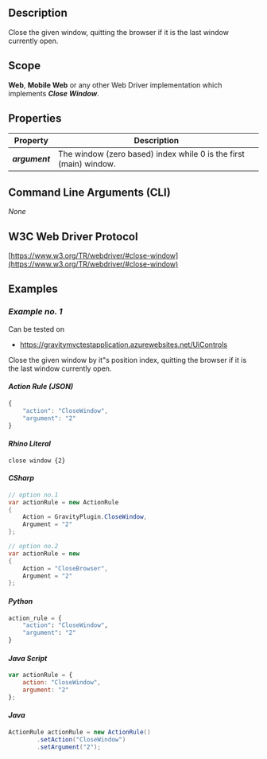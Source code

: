 ## Description
Close the given window, quitting the browser if it is the last window currently open.

## Scope
**Web**, **Mobile Web** or any other Web Driver implementation which implements _**Close Window**_.

## Properties
| Property             | Description                                                      |
|----------------------|------------------------------------------------------------------|
| _**argument**_       | The window (zero based) index while 0 is the first (main) window.|

## Command Line Arguments (CLI)
_None_

## W3C Web Driver Protocol
[https://www.w3.org/TR/webdriver/#close-window](https://www.w3.org/TR/webdriver/#close-window)

## Examples
### _Example no. 1_
Can be tested on
* https://gravitymvctestapplication.azurewebsites.net/UiControls

Close the given window by it\"s position index, quitting the browser if it is the last window currently open.

#### _Action Rule (JSON)_
```js
{
    "action": "CloseWindow",
    "argument": "2"
}
```

#### _Rhino Literal_
```
close window {2}
```

#### _CSharp_
```csharp
// option no.1
var actionRule = new ActionRule
{
    Action = GravityPlugin.CloseWindow,
    Argument = "2"
};

// option no.2
var actionRule = new
{
    Action = "CloseBrowser",
    Argument = "2"
};
```

#### _Python_
```python
action_rule = {
    "action": "CloseWindow",
    "argument": "2"
}
```

#### _Java Script_
```js
var actionRule = {
    action: "CloseWindow",
    argument: "2"
};
```

#### _Java_
```java
ActionRule actionRule = new ActionRule()
        .setAction("CloseWindow")
        .setArgument("2");
```
